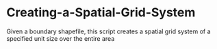 # Creating-a-Spatial-Grid-System
Given a boundary shapefile, this script creates a spatial grid system of a specified unit size over the entire area
